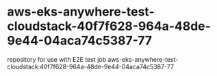 # aws-eks-anywhere-test-cloudstack-40f7f628-964a-48de-9e44-04aca74c5387-77
repository for use with E2E test job aws-eks-anywhere-test-cloudstack:40f7f628-964a-48de-9e44-04aca74c5387-77
